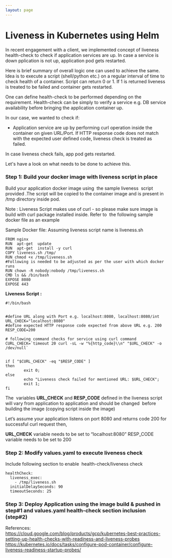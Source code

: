 ```yaml
---
layout: page
---
```

# Liveness in Kubernetes using Helm

In recent engagement with a client, we implemented concept of liveness health-check to check if application services are up. In case a service is down pplication is not up, application pod gets restarted.


Here is brief summary of overall logic one can used to achieve the same. Idea is to execute a script (shell/python etc.) on a regular interval of time to check health of a container. Script can return 0 or 1. If 1 is returned liveness is treated to be failed and container gets restarted.


One can define health-check to be performed depending on the requirement. Health-check can be simply to verify a service e.g. DB service availability before bringing the application container up.


In our case, we wanted to check if:


* Application service are up by performing curl operation inside the container on given URL/Port. If HTTP response code does not match with the expected user defined code, liveness check is treated as failed. 


In case liveness check fails, app pod gets restarted.


Let's have a look on what needs to be done to achieve this.


### Step 1: Build your docker image with liveness script in place


Build your application docker image using  the sample liveness  script  provided .The script will be copied to the container image and is present in /tmp directory inside pod. 


Note : Liveness Script makes use of curl - so please make sure image is build with curl package installed inside. Refer to  the following sample docker file as an example


Sample Docker file: Assuming liveness script name is liveness.sh

```
FROM nginx
RUN  apt-get  update
RUN  apt-get  install -y curl 
COPY liveness.sh /tmp/
RUN chmod +x /tmp/liveness.sh
#Following is needed to be adjusted as per the user with which docker runs
RUN chown -R nobody:nobody /tmp/liveness.sh
CMD ls && /bin/bash
EXPOSE 8080
EXPOSE 443
```

**Liveness Script :**

```
#!/bin/bash


#define URL along with Port e.g. localhost:8080, localhost:8080/int
URL_CHECK="localhost:8080"
#define expected HTTP response code expected from above URL e.g. 200
RESP_CODE=200

# following command checks for service using curl command
CURL_CHECK=`timeout 20 curl -sL -w "%{http_code}\\n" "$URL_CHECK" -o /dev/null`


if [ "$CURL_CHECK" -eq "$RESP_CODE" ]
then
        exit 0;
else
        echo "Liveness check failed for mentioned URL: $URL_CHECK";
        exit 1;
fi

```

The  variables  **URL_CHECK** and **RESP_CODE** defined in the liveness script will vary from application to application and should be changed  before building the image (copying script inside the image)

Let’s assume your application listens on port 8080 and returns code 200 for successful curl request then, 


**URL_CHECK** variable needs to be set to “localhost:8080” RESP_CODE variable needs to be set to 200


### Step 2: Modify values.yaml to execute liveness check

Include following section to enable  health-check/liveness check
```
healthCheck:
  liveness_exec:
    - /tmp/liveness.sh
  initialDelaySeconds: 90
  timeoutSeconds: 25
```

### Step 3: Deploy Application using the image build & pushed in step#1 and values.yaml health-check section inclusion (step#2)


References: <br />
https://cloud.google.com/blog/products/gcp/kubernetes-best-practices-setting-up-health-checks-with-readiness-and-liveness-probes
<br />
https://kubernetes.io/docs/tasks/configure-pod-container/configure-liveness-readiness-startup-probes/
